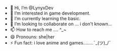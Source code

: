 - 👋 Hi, I’m @LynyxDev
- 👀 I’m interested in game development.
- 🌱 I’m currently learning the basic.
- 💞️ I’m looking to collaborate on ... i don't known...
- 📫 How to reach me .... ^_~
- 😄 Pronouns: she|her
- ⚡ Fun fact: i love anime and games........¯\_(ツ)_/¯

<!---
LynyxDev/LynyxDev is a ✨ special ✨ repository because its `README.md` (this file) appears on your GitHub profile.
You can click the Preview link to take a look at your changes.
--->
